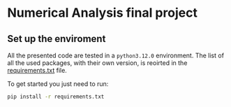 # Numerical Analysis final project

## Set up the enviroment

All the presented code are tested in a `python3.12.0` environment. The list of all the used packages, with their own version, is reoirted in the [requirements.txt](./requirements.txt) file. 

To get started you just need to run: 

```bash
pip install -r requirements.txt
```
